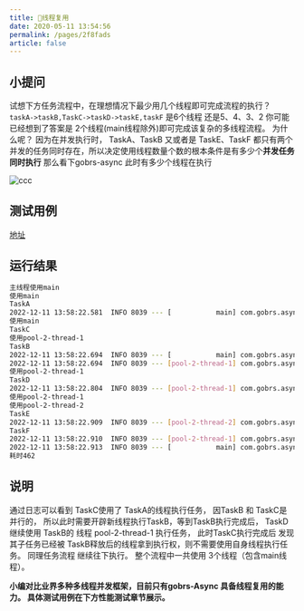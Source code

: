 ```yaml
---
title: 💐线程复用
date: 2020-05-11 13:54:56
permalink: /pages/2f8fads
article: false
---
```


## 小提问

试想下方任务流程中，在理想情况下最少用几个线程即可完成流程的执行？
`taskA->taskB,TaskC->taskD->taskE,taskF` 是6个线程 还是5、4、3、2 你可能已经想到了答案是 2个线程(main线程除外)即可完成该复杂的多线程流程。 为什么呢？ 因为在并发执行时， TaskA、TaskB 又或者是 
TaskE、TaskF 都只有两个并发的任务同时存在，所以决定使用线程数量个数的根本条件是有多少个**并发任务同时执行** 那么看下gobrs-async 此时有多少个线程在执行

![ccc](https://kevin-cloud-dubbo.oss-cn-beijing.aliyuncs.com/gobrs-async/4091670739478_.pic.jpg)
## 测试用例
[地址](https://gitee.com/dromara/gobrs-async/blob/master/gobrs-async-test/src/test/java/com/gobrs/async/test/performance/CasePerformance.java)

## 运行结果
```sh   
主线程使用main
使用main
TaskA
2022-12-11 13:58:22.581  INFO 8039 --- [           main] com.gobrs.async.core.task.AsyncTask      : <11780902254572224> [taskA] execution
使用main
TaskC
使用pool-2-thread-1
TaskB
2022-12-11 13:58:22.694  INFO 8039 --- [           main] com.gobrs.async.core.task.AsyncTask      : <11780902254572224> [TaskC] execution
2022-12-11 13:58:22.694  INFO 8039 --- [pool-2-thread-1] com.gobrs.async.core.task.AsyncTask      : <11780902254572224> [taskB] execution
使用pool-2-thread-1
TaskD
2022-12-11 13:58:22.804  INFO 8039 --- [pool-2-thread-1] com.gobrs.async.core.task.AsyncTask      : <11780902254572224> [taskD] execution
使用pool-2-thread-1
使用pool-2-thread-2
TaskE
2022-12-11 13:58:22.909  INFO 8039 --- [pool-2-thread-2] com.gobrs.async.core.task.AsyncTask      : <11780902254572224> [taskE] execution
TaskF
2022-12-11 13:58:22.910  INFO 8039 --- [pool-2-thread-1] com.gobrs.async.core.task.AsyncTask      : <11780902254572224> [taskF] execution
2022-12-11 13:58:22.913  INFO 8039 --- [           main] com.gobrs.async.core.TaskLoader          : 【ProcessTrace】Total cost: 440ms | traceId = 11780902254572224 | 【task】taskA cost :103ms【state】：success; ->【task】taskB cost :103ms【state】：success; ->【task】TaskC cost :103ms【state】：success; ->【task】taskD cost :106ms【state】：success; ->【task】taskE cost :101ms【state】：success; ->【task】taskF cost :101ms【state】：success; 
耗时462
```

## 说明
通过日志可以看到 TaskC使用了 TaskA的线程执行任务， 因TaskB 和 TaskC是并行的， 所以此时需要开辟新线程执行TaskB，等到TaskB执行完成后， TaskD继续使用
TaskB的 线程 pool-2-thread-1 执行任务， 此时TaskC执行完成后 发现其子任务已经被 TaskB释放后的线程拿到执行权，则不需要使用自身线程执行任务。 同理任务流程
继续往下执行。 整个流程中一共使用 3个线程（包含main线程）。

**小编对比业界多种多线程并发框架，目前只有gobrs-Async 具备线程复用的能力。 具体测试用例在下方性能测试章节展示。**






